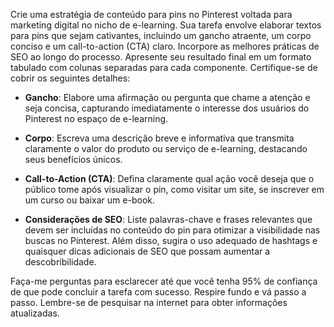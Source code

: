  
Crie uma estratégia de conteúdo para pins no Pinterest voltada para marketing digital no nicho de e-learning. Sua tarefa envolve elaborar textos para pins que sejam cativantes, incluindo um gancho atraente, um corpo conciso e um call-to-action (CTA) claro. Incorpore as melhores práticas de SEO ao longo do processo. Apresente seu resultado final em um formato tabulado com colunas separadas para cada componente. Certifique-se de cobrir os seguintes detalhes:

- **Gancho**: Elabore uma afirmação ou pergunta que chame a atenção e seja concisa, capturando imediatamente o interesse dos usuários do Pinterest no espaço de e-learning.

- **Corpo**: Escreva uma descrição breve e informativa que transmita claramente o valor do produto ou serviço de e-learning, destacando seus benefícios únicos.

- **Call-to-Action (CTA)**: Defina claramente qual ação você deseja que o público tome após visualizar o pin, como visitar um site, se inscrever em um curso ou baixar um e-book.

- **Considerações de SEO**: Liste palavras-chave e frases relevantes que devem ser incluídas no conteúdo do pin para otimizar a visibilidade nas buscas no Pinterest. Além disso, sugira o uso adequado de hashtags e quaisquer dicas adicionais de SEO que possam aumentar a descobribilidade.

Faça-me perguntas para esclarecer até que você tenha 95% de confiança de que pode concluir a tarefa com sucesso. Respire fundo e vá passo a passo. Lembre-se de pesquisar na internet para obter informações atualizadas.
```